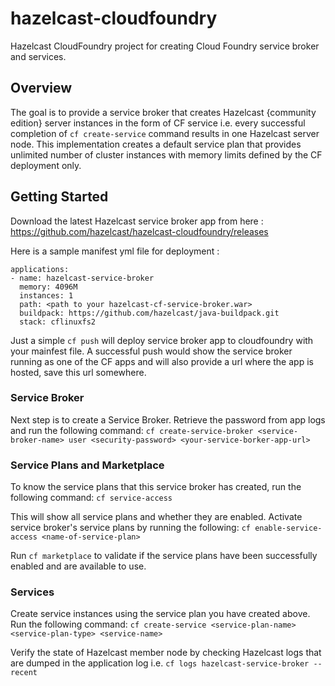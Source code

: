 hazelcast-cloudfoundry
=============================

Hazelcast CloudFoundry project for creating Cloud Foundry service broker and services. 

## Overview
The goal is to provide a service broker that creates Hazelcast {community edition} server instances in the form of CF service i.e. every successful completion of `cf create-service` command results in one Hazelcast server node. This implementation creates a default service plan that provides unlimited number of cluster instances with memory limits defined by the CF deployment only. 

## Getting Started
Download the latest Hazelcast service broker app from here : https://github.com/hazelcast/hazelcast-cloudfoundry/releases

Here is a sample manifest yml file for deployment : 

```
applications:
- name: hazelcast-service-broker
  memory: 4096M
  instances: 1
  path: <path to your hazelcast-cf-service-broker.war>
  buildpack: https://github.com/hazelcast/java-buildpack.git
  stack: cflinuxfs2
```
Just a simple `cf push` will deploy service broker app to cloudfoundry with your mainfest file. A successful push would show the service broker running as one of the CF apps and will also provide a url where the app is hosted, save this url somewhere.

### Service Broker
Next step is to create a Service Broker. Retrieve the password from app logs and run the following command:
`cf create-service-broker <service-broker-name> user <security-password> <your-service-borker-app-url>`
 
### Service Plans and Marketplace
To know the service plans that this service broker has created, run the following command:
`cf service-access`

This will show all service plans and whether they are enabled. Activate service broker's service plans by running the following:
`cf enable-service-access <name-of-service-plan>`

Run `cf marketplace` to validate if the service plans have been successfully enabled and are available to use.

### Services
Create service instances using the service plan you have created above. Run the following command:
`cf create-service <service-plan-name> <service-plan-type> <service-name>`

Verify the state of Hazelcast member node by checking Hazelcast logs that are dumped in the application log i.e. 
`cf logs hazelcast-service-broker --recent`
